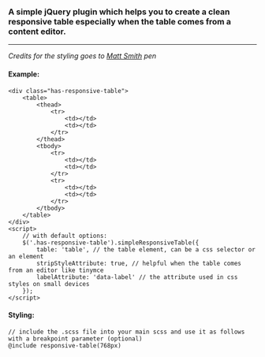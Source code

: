 ### A simple jQuery plugin which helps you to create a clean responsive table especially when the table comes from a content editor.    
---
  *Credits for the styling goes to [Matt Smith](https://codepen.io/AllThingsSmitty/pen/MyqmdM) pen*
#### Example:
```
<div class="has-responsive-table">
	<table>
		<thead>
			<tr>
				<td></td>
				<td></td>
			</tr>
		</thead>
		<tbody>
			<tr>
				<td></td>
				<td></td>
			</tr>
			<tr>
				<td></td>
				<td></td>
			</tr>
		</tbody>
	</table>
</div>
<script>
	// with default options:
	$('.has-responsive-table').simpleResponsiveTable({
		table: 'table', // the table element, can be a css selector or an element
        stripStyleAttribute: true, // helpful when the table comes from an editor like tinymce
        labelAttribute: 'data-label' // the attribute used in css styles on small devices
	});
</script>
```

#### Styling:
```
// include the .scss file into your main scss and use it as follows with a breakpoint parameter (optional)
@include responsive-table(768px) 
```